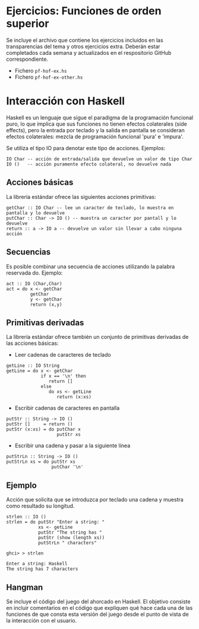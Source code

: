 # Ejercicios: Funciones de orden superior

Se incluye el archivo que contiene los ejercicios incluidos en las transparencias del tema y otros ejercicios extra. Deberán estar completados cada semana y actualizados en el respositorio GitHub correspondiente.

- Fichero `pf-hof-ex.hs`
- Fichero `pf-hof-ex-other.hs`

# Interacción con Haskell

Haskell es un lenguaje que sigue el paradigma de la programación funcional puro, lo que implica que sus funciones no tienen efectos colaterales (side effects), pero la entrada por teclado y la salida en pantalla se consideran efectos colaterales: mezcla de programación funcional 'pura' e 'impura'.

Se utiliza el tipo IO para denotar este tipo de acciones. Ejemplos:
```
IO Char -- acción de entrada/salida que devuelve un valor de tipo Char
IO ()   -- acción puramente efecto colateral, no devuelve nada
```

## Acciones básicas

La librería estándar ofrece las siguientes acciones primitivas:

```
getChar :: IO Char -- lee un caracter de teclado, lo muestra en pantalla y lo devuelve
putChar :: Char -> IO () -- muestra un caracter por pantall y lo devuelve
return :: a -> IO a -- devuelve un valor sin llevar a cabo ninguna acción
```

## Secuencias

Es posible combinar una secuencia de acciones utilizando la palabra reservada do.
Ejemplo:

```
act :: IO (Char,Char)
act = do x <- getChar
         getChar
         y <- getChar
         return (x,y)
```

## Primitivas derivadas

La librería estándar ofrece también un conjunto de primitivas derivadas de las acciones básicas:

- Leer cadenas de caracteres de teclado
```
getLine :: IO String
getLine = do x <- getChar
             if x == '\n' then
                return []
             else
                do xs <- getLine
                   return (x:xs)
```

- Escribir cadenas de caracteres en pantalla
```
putStr :: String -> IO ()
putStr []     = return ()
putStr (x:xs) = do putChar x
                   putStr xs
```

- Escribir una cadena y pasar a la siguiente línea
```
putStrLn :: String -> IO ()
putStrLn xs = do putStr xs
                 putChar '\n'
```

## Ejemplo

Acción que solicita que se introduzca por teclado una cadena y muestra como resultado su longitud.
```
strlen :: IO ()
strlen = do putStr "Enter a string: "
            xs <- getLine
            putStr "The string has "
            putStr (show (length xs))
            putStrLn " characters"

ghci> > strlen

Enter a string: Haskell
The string has 7 characters
```

## Hangman

Se incluye el código del juego del ahorcado en Haskell. El objetivo consiste en incluir comentarios en el código que expliquen qué hace cada una de las funciones de que consta esta versión del juego desde el punto de vista de la interacción con el usuario.
